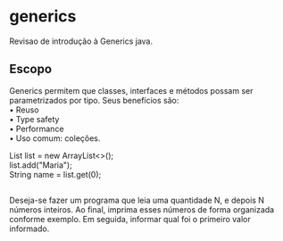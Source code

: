 # generics
Revisao de introdução à Generics java.
## Escopo
Generics permitem que classes, interfaces e métodos possam ser
parametrizados por tipo. Seus benefícios são:\
• Reuso\
• Type safety\
• Performance\
• Uso comum: coleções.

List<String> list = new ArrayList<>();\
list.add("Maria");\
String name = list.get(0);
  
  ##
  
  Deseja-se fazer um programa que leia uma quantidade N, e depois N números
inteiros. Ao final, imprima esses números de forma organizada conforme
exemplo. Em seguida, informar qual foi o primeiro valor informado.
